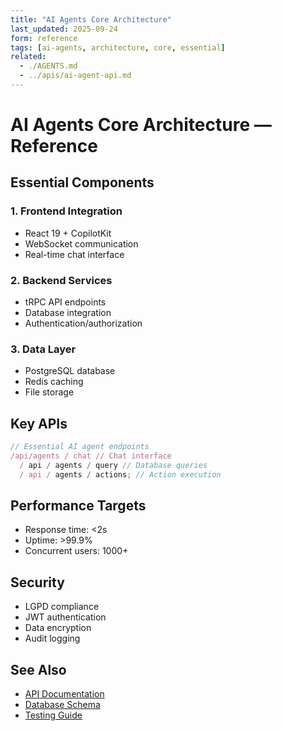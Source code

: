```yaml
---
title: "AI Agents Core Architecture"
last_updated: 2025-09-24
form: reference
tags: [ai-agents, architecture, core, essential]
related:
  - ./AGENTS.md
  - ../apis/ai-agent-api.md
---
```


# AI Agents Core Architecture — Reference

## Essential Components

### 1. Frontend Integration

- React 19 + CopilotKit
- WebSocket communication
- Real-time chat interface

### 2. Backend Services

- tRPC API endpoints
- Database integration
- Authentication/authorization

### 3. Data Layer

- PostgreSQL database
- Redis caching
- File storage

## Key APIs

```typescript
// Essential AI agent endpoints
/api/agents / chat // Chat interface
  / api / agents / query // Database queries
  / api / agents / actions; // Action execution
```

## Performance Targets

- Response time: <2s
- Uptime: >99.9%
- Concurrent users: 1000+

## Security

- LGPD compliance
- JWT authentication
- Data encryption
- Audit logging

## See Also

- [API Documentation](../apis/AGENTS.md)
- [Database Schema](../database-schema/AGENTS.md)
- [Testing Guide](../testing/AGENTS.md)
